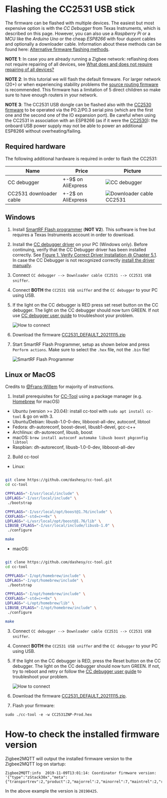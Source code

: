 ---
---

# Flashing the CC2531 USB stick

The firmware can be flashed with multiple devices. The easiest but most expensive option is with the _CC Debugger_ from Texas Instruments, which is described on this page. However, you can also use a _Raspberry Pi_ or a MCU like the _Arduino Uno_ or the cheap _ESP8266_ with four dupont cables and optionally a downloader cable. Information about these methods can be found here: [Alternative firmware flashing methods](./alternative_flashing_methods.md).

**NOTE 1**: In case you are already running a Zigbee network: reflashing does not require repairing of all devices, see [What does and does not require repairing of all devices?](../../faq/README.md#what-does-and-does-not-require-repairing-of-all-devices)

**NOTE 2**: In this tutorial we will flash the default firmware. For larger network (20+) or when experiencing stability problems the [source routing firmware](https://github.com/Koenkk/Z-Stack-firmware/tree/master/coordinator/Z-Stack_Home_1.2/bin/source_routing) is recommended. This firmware has a limitation of 5 direct children so make sure to have enough routers in your network.

**NOTE 3**: The CC2531 USB dongle can be flashed also with the [CC2530 firmware](https://github.com/Koenkk/Z-Stack-firmware/tree/master/coordinator/Z-Stack_Home_1.2/bin/default) to be operated via the P0.2/P0.3 serial pins (which are the first one and the second one of the IO expansion port). Be careful when using the CC2531 in association with an ESP8266 (as if it were the [CC2530](./connecting_cc2530.md#via-an-esp8266)): the onboard USB power supply may not be able to power an additional ESP8266 without overheating/failing.

## Required hardware

The following additional hardware is required in order to flash the CC2531:

| Name                    | Price              | Picture                                                          |
| ----------------------- | ------------------ | ---------------------------------------------------------------- |
| CC debugger             | +-9$ on AliExpress | ![CC debugger](../../../images/cc_debugger.jpg)                  |
| CC2531 downloader cable | +-2$ on AliExpress | ![Downloader cable CC2531](../../../images/downloader_cable.png) |

## Windows

1. Install [SmartRF Flash programmer](http://www.ti.com/tool/flash-programmer) (**NOT V2**). This software is free but requires a Texas Instruments account in order to download.
2. Install the [CC debugger driver](https://www.ti.com/tool/CC-DEBUGGER) on your PC (Windows only). Before continuing, verify that the CC Debugger driver has been installed correctly. See [Figure 1. Verify Correct Driver Installation @ Chapter 5.1](http://www.ti.com/lit/ug/swru197h/swru197h.pdf). In case the CC Debugger is not recognized correctly [install the driver manually](https://www.youtube.com/watch?v=jyKrxxXOvQY).
3. Connect `CC debugger --> Downloader cable CC2531 --> CC2531 USB sniffer`.
4. Connect **BOTH** the `CC2531 USB sniffer` and the `CC debugger` to your PC using USB.
5. If the light on the CC debugger is RED press set reset button on the CC debugger. The light on the CC debugger should now turn GREEN. If not use [CC debugger user guide](http://www.ti.com/lit/ug/swru197h/swru197h.pdf) to troubleshoot your problem.

   ![How to connect](../../../images/connected.jpg)
6. Download the firmware [CC2531_DEFAULT_20211115.zip](https://github.com/Koenkk/Z-Stack-firmware/raw/Z-Stack_Home_1.2_20211115/20211116/coordinator/Z-Stack_Home_1.2/bin/default/CC2531_DEFAULT_20211115.zip)
7. Start SmartRF Flash Programmer, setup as shown below and press `Perform actions`. Make sure to select the `.hex` file, not the `.bin` file!

   ![SmartRF Flash Programmer](../../../images/smartrf.png)

## Linux or MacOS

Credits to [@Frans-Willem](https://github.com/frans-Willem) for majority of instructions.

1. Install prerequisites for [CC-Tool](https://github.com/dashesy/cc-tool) using a package manager (e.g. [Homebrew](https://brew.sh/) for macOS)

- Ubuntu (version >= 20.04): install cc-tool with `sudo apt install cc-tool` & go on with 3.
- Ubuntu/Debian: libusb-1.0-0-dev, libboost-all-dev, autoconf, libtool
- Fedora: dh-autoreconf, boost-devel, libusb1-devel, gcc-c++
- Archlinux: dh-autoreconf, libusb, boost
- macOS: `brew install autoconf automake libusb boost pkgconfig libtool`
- Raspbian: dh-autoreconf, libusb-1.0-0-dev, libboost-all-dev

2. Build cc-tool

- Linux:

```bash

git clone https://github.com/dashesy/cc-tool.git
cd cc-tool

CPPFLAGS="-I/usr/local/include" \
LDFLAGS="-I/usr/local/include" \
 ./bootstrap

CPPFLAGS="-I/usr/local/opt/boost@1.76/include" \
CXXFLAGS="-std=c++0x" \
LDFLAGS="-L/usr/local/opt/boost@1.76/lib" \
LIBUSB_CFLAGS="-I/usr/local/include/libusb-1.0" \
 ./configure

make
```

- macOS:

```bash

git clone https://github.com/dashesy/cc-tool.git
cd cc-tool

CPPFLAGS="-I/opt/homebrew/include" \
LDFLAGS="-I/opt/homebrew/include" \
 ./bootstrap

CPPFLAGS="-I/opt/homebrew/include" \
CXXFLAGS="-std=c++0x" \
LDFLAGS="-L/opt/homebrew/lib" \
LIBUSB_CFLAGS="-I/opt/homebrew/include" \
 ./configure

make
```

3. Connect `CC debugger --> Downloader cable CC2531 --> CC2531 USB sniffer`.
4. Connect **BOTH** the `CC2531 USB sniffer` and the `CC debugger` to your PC using USB.
5. If the light on the CC debugger is RED, press the Reset button on the CC debugger. The light on the CC debugger should now turn GREEN. If not, try to reboot and retry or follow the [CC debugger user guide](http://www.ti.com/lit/ug/swru197h/swru197h.pdf) to troubleshoot your problem.

   ![How to connect](../../../images/connected.jpg)
6. Download the firmware [CC2531_DEFAULT_20211115.zip](https://github.com/Koenkk/Z-Stack-firmware/raw/Z-Stack_Home_1.2_20211115/20211116/coordinator/Z-Stack_Home_1.2/bin/default/CC2531_DEFAULT_20211115.zip).
7. Flash your firmware:

```
sudo ./cc-tool -e -w CC2531ZNP-Prod.hex
```

# How-to check the installed firmware version

Zigbee2MQTT will output the installed firmware version to the Zigbee2MQTT log on startup:

```
Zigbee2MQTT:info  2019-11-09T13:01:14: Coordinator firmware version: '{"type":"zStack30x","meta":{"transportrev":2,"product":2,"majorrel":2,"minorrel":7,"maintrel":2,"revision":20190425}}'
```

In the above example the version is `20190425`.
